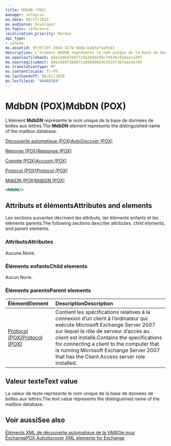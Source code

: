 ```yaml
---
title: MdbDN (POX)
manager: sethgros
ms.date: 09/17/2015
ms.audience: Developer
ms.topic: reference
localization_priority: Normal
api_type:
- schema
ms.assetid: 9f35f29f-204d-4178-9d8e-ba83af3afe43
description: L’élément MdbDN représente le nom unique de la base de données de boîtes aux lettres.
ms.openlocfilehash: 6eb1ddbd7ebf725b38ddc9bc70434c918aaca39f
ms.sourcegitcommit: 88ec988f2bb67c1866d06b361615f3674a24e795
ms.translationtype: MT
ms.contentlocale: fr-FR
ms.lasthandoff: 06/01/2020
ms.locfileid: "44468389"
---
```

# <a name="mdbdn-pox"></a><span data-ttu-id="59db8-103">MdbDN (POX)</span><span class="sxs-lookup"><span data-stu-id="59db8-103">MdbDN (POX)</span></span>

<span data-ttu-id="59db8-104">L’élément **MdbDN** représente le nom unique de la base de données de boîtes aux lettres.</span><span class="sxs-lookup"><span data-stu-id="59db8-104">The **MdbDN** element represents the distinguished name of the mailbox database.</span></span> 
  
[<span data-ttu-id="59db8-105">Découverte automatique (POX)</span><span class="sxs-lookup"><span data-stu-id="59db8-105">AutoDiscover (POX)</span></span>](autodiscover-pox.md)
  
[<span data-ttu-id="59db8-106">Réponse (POX)</span><span class="sxs-lookup"><span data-stu-id="59db8-106">Response (POX)</span></span>](response-pox.md)
  
[<span data-ttu-id="59db8-107">Compte (POX)</span><span class="sxs-lookup"><span data-stu-id="59db8-107">Account (POX)</span></span>](account-pox.md)
  
[<span data-ttu-id="59db8-108">Protocol (POX)</span><span class="sxs-lookup"><span data-stu-id="59db8-108">Protocol (POX)</span></span>](protocol-pox.md)
  
[<span data-ttu-id="59db8-109">MdbDN (POX)</span><span class="sxs-lookup"><span data-stu-id="59db8-109">MdbDN (POX)</span></span>](mdbdn-pox.md)
  
```xml
<MdbDN/>
```

## <a name="attributes-and-elements"></a><span data-ttu-id="59db8-110">Attributs et éléments</span><span class="sxs-lookup"><span data-stu-id="59db8-110">Attributes and elements</span></span>

<span data-ttu-id="59db8-111">Les sections suivantes décrivent les attributs, les éléments enfants et les éléments parents.</span><span class="sxs-lookup"><span data-stu-id="59db8-111">The following sections describe attributes, child elements, and parent elements.</span></span>
  
### <a name="attributes"></a><span data-ttu-id="59db8-112">Attributs</span><span class="sxs-lookup"><span data-stu-id="59db8-112">Attributes</span></span>

<span data-ttu-id="59db8-113">Aucune.</span><span class="sxs-lookup"><span data-stu-id="59db8-113">None.</span></span>
  
### <a name="child-elements"></a><span data-ttu-id="59db8-114">Éléments enfants</span><span class="sxs-lookup"><span data-stu-id="59db8-114">Child elements</span></span>

<span data-ttu-id="59db8-115">Aucun.</span><span class="sxs-lookup"><span data-stu-id="59db8-115">None.</span></span>
  
### <a name="parent-elements"></a><span data-ttu-id="59db8-116">Éléments parents</span><span class="sxs-lookup"><span data-stu-id="59db8-116">Parent elements</span></span>

|<span data-ttu-id="59db8-117">**Élément**</span><span class="sxs-lookup"><span data-stu-id="59db8-117">**Element**</span></span>|<span data-ttu-id="59db8-118">**Description**</span><span class="sxs-lookup"><span data-stu-id="59db8-118">**Description**</span></span>|
|:-----|:-----|
|[<span data-ttu-id="59db8-119">Protocol (POX)</span><span class="sxs-lookup"><span data-stu-id="59db8-119">Protocol (POX)</span></span>](protocol-pox.md) <br/> |<span data-ttu-id="59db8-120">Contient les spécifications relatives à la connexion d’un client à l’ordinateur qui exécute Microsoft Exchange Server 2007 sur lequel le rôle de serveur d’accès au client est installé.</span><span class="sxs-lookup"><span data-stu-id="59db8-120">Contains the specifications for connecting a client to the computer that is running Microsoft Exchange Server 2007 that has the Client Access server role installed.</span></span>  <br/> |
   
## <a name="text-value"></a><span data-ttu-id="59db8-121">Valeur texte</span><span class="sxs-lookup"><span data-stu-id="59db8-121">Text value</span></span>

<span data-ttu-id="59db8-122">La valeur de texte représente le nom unique de la base de données de boîtes aux lettres.</span><span class="sxs-lookup"><span data-stu-id="59db8-122">The text value represents the distinguished name of the mailbox database.</span></span>
  
## <a name="see-also"></a><span data-ttu-id="59db8-123">Voir aussi</span><span class="sxs-lookup"><span data-stu-id="59db8-123">See also</span></span>



[<span data-ttu-id="59db8-124">Éléments XML de découverte automatique de la VARIOle pour Exchange</span><span class="sxs-lookup"><span data-stu-id="59db8-124">POX Autodiscover XML elements for Exchange</span></span>](pox-autodiscover-xml-elements-for-exchange.md)

